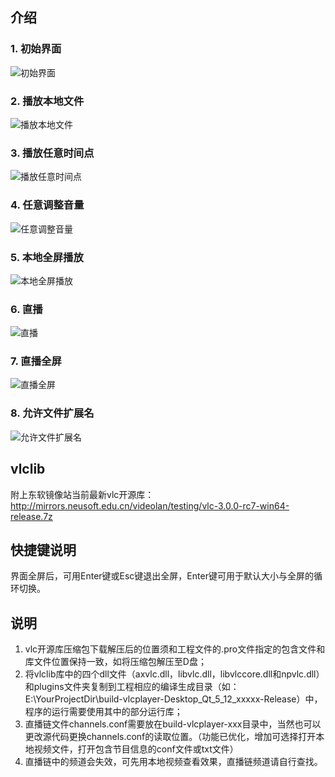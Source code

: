 ## 介绍
### 1.  初始界面
![初始界面](https://images.gitee.com/uploads/images/2020/0722/151811_098c0a0f_7615585.png "初始界面.PNG")
### 2.  播放本地文件
![播放本地文件](https://images.gitee.com/uploads/images/2020/0722/151852_6ffe47f8_7615585.png "播放本地文件.PNG")
### 3.  播放任意时间点
![播放任意时间点](https://images.gitee.com/uploads/images/2020/0722/151930_97cbd721_7615585.png "播放任意时间点.PNG")
### 4.  任意调整音量
![任意调整音量](https://images.gitee.com/uploads/images/2020/0722/151957_ab27788f_7615585.png "任意调整音量.PNG")
### 5.  本地全屏播放
![本地全屏播放](https://images.gitee.com/uploads/images/2020/0722/152015_82bb9c0b_7615585.png "本地全屏播放.PNG")
### 6.  直播
![直播](https://images.gitee.com/uploads/images/2020/0722/152030_dca00088_7615585.png "直播.PNG")
### 7.  直播全屏
![直播全屏](https://images.gitee.com/uploads/images/2020/0722/152041_52ceee9d_7615585.png "直播全屏.PNG")
### 8.  允许文件扩展名
![允许文件扩展名](https://images.gitee.com/uploads/images/2020/0918/114728_b39f5184_7615585.png "允许文件扩展名.PNG")

## vlclib
附上东软镜像站当前最新vlc开源库：http://mirrors.neusoft.edu.cn/videolan/testing/vlc-3.0.0-rc7-win64-release.7z

## 快捷键说明
界面全屏后，可用Enter键或Esc键退出全屏，Enter键可用于默认大小与全屏的循环切换。

## 说明
1. vlc开源库压缩包下载解压后的位置须和工程文件的.pro文件指定的包含文件和库文件位置保持一致，如将压缩包解压至D盘；
2. 将vlclib库中的四个dll文件（axvlc.dll，libvlc.dll，libvlccore.dll和npvlc.dll）和plugins文件夹复制到工程相应的编译生成目录（如：E:\YourProjectDir\build-vlcplayer-Desktop_Qt_5_12_xxxxx-Release）中，程序的运行需要使用其中的部分运行库；
3. 直播链文件channels.conf需要放在build-vlcplayer-xxx目录中，当然也可以更改源代码更换channels.conf的读取位置。（功能已优化，增加可选择打开本地视频文件，打开包含节目信息的conf文件或txt文件）
4. 直播链中的频道会失效，可先用本地视频查看效果，直播链频道请自行查找。
